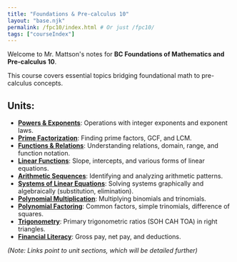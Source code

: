 ```yaml
---
title: "Foundations & Pre-calculus 10"
layout: "base.njk"
permalink: /fpc10/index.html # Or just /fpc10/
tags: ["courseIndex"]
---
```


Welcome to Mr. Mattson's notes for **BC Foundations of Mathematics and Pre-calculus 10**.

This course covers essential topics bridging foundational math to pre-calculus concepts.

## Units:

*   **[Powers & Exponents](./powers-exponents/)**: Operations with integer exponents and exponent laws.
*   **[Prime Factorization](./prime-factorization/)**: Finding prime factors, GCF, and LCM.
*   **[Functions & Relations](./functions-relations/)**: Understanding relations, domain, range, and function notation.
*   **[Linear Functions](./linear-functions/)**: Slope, intercepts, and various forms of linear equations.
*   **[Arithmetic Sequences](./arithmetic-sequences/)**: Identifying and analyzing arithmetic patterns.
*   **[Systems of Linear Equations](./systems-linear-equations/)**: Solving systems graphically and algebraically (substitution, elimination).
*   **[Polynomial Multiplication](./polynomial-multiplication/)**: Multiplying binomials and trinomials.
*   **[Polynomial Factoring](./polynomial-factoring/)**: Common factors, simple trinomials, difference of squares.
*   **[Trigonometry](./trigonometry/)**: Primary trigonometric ratios (SOH CAH TOA) in right triangles.
*   **[Financial Literacy](./financial-literacy/)**: Gross pay, net pay, and deductions.

*(Note: Links point to unit sections, which will be detailed further)*